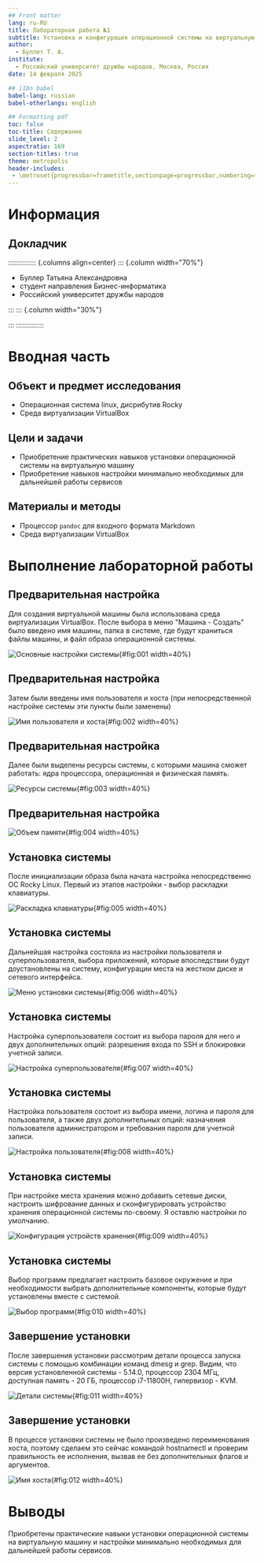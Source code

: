 ```yaml
---
## Front matter
lang: ru-RU
title: Лабораторная работа №1
subtitle: Установка и конфигурация операционной системы на виртуальную машину
author:
  - Буллет Т. А.
institute:
  - Российский университет дружбы народов, Москва, Россия
date: 14 февраля 2025

## i18n babel
babel-lang: russian
babel-otherlangs: english

## Formatting pdf
toc: false
toc-title: Содержание
slide_level: 2
aspectratio: 169
section-titles: true
theme: metropolis
header-includes:
 - \metroset{progressbar=frametitle,sectionpage=progressbar,numbering=fraction}
---
```


# Информация

## Докладчик

:::::::::::::: {.columns align=center}
::: {.column width="70%"}

  * Буллер Татьяна Александровна
  * студент направления Бизнес-информатика
  * Российский университет дружбы народов

:::
::: {.column width="30%"}

:::
::::::::::::::

# Вводная часть

## Объект и предмет исследования

- Операционная система linux, дисрибутив Rocky
- Среда виртуализации VirtualBox

## Цели и задачи

- Приобретение практических навыков установки операционной системы на виртуальную машину
- Приобретение навыков настройки минимально необходимых для дальнейшей работы сервисов

## Материалы и методы

- Процессор `pandoc` для входного формата Markdown
- Среда виртуализации VirtualBox

# Выполнение лабораторной работы

## Предварительная настройка

Для создания виртуальной машины была использована среда виртуализации  VirtualBox. После выбора в меню "Машина - Создать" было введено имя машины, папка в системе, где будут храниться файлы машины, и файл образа операционной системы. 

![Основные настройки системы](image/1.png){#fig:001 width=40%}

## Предварительная настройка

Затем были введены имя пользователя и хоста (при непосредственной настройке системы эти пункты были заменены)

![Имя пользователя и хоста](image/2.png){#fig:002 width=40%}

## Предварительная настройка

Далее были выделены ресурсы системы, с которыми машина сможет работать: ядра процессора, операционная и физическая память.

![Ресурсы системы](image/3.png){#fig:003 width=40%}

## Предварительная настройка

![Объем памяти](image/4.png){#fig:004 width=40%}

## Установка системы

После инициализации образа была начата настройка непосредственно ОС Rocky Linux. Первый из этапов настройки - выбор раскладки клавиатуры.

![Раскладка клавиатуры](image/5.png){#fig:005 width=40%}

## Установка системы

Дальнейшая настройка состояла из настройки пользователя и суперпользователя, выбора приложений, которые впоследствии будут доустановлены на систему, конфигурации места на жестком диске и сетевого интерфейса.

![Меню установки системы](image/6.png){#fig:006 width=40%}

## Установка системы

Настройка суперпользователя состоит из выбора пароля для него и двух дополнительных опций: разрешения входа по SSH и блокировки учетной записи.

![Настройка суперпользователя](image/7.png){#fig:007 width=40%}

## Установка системы

Настройка пользователя состоит из выбора имени, логина и пароля для пользователя, а также двух дополнительных опций: назначения пользователя администратором и требования пароля для учетной записи.

![Настройка пользователя](image/8.png){#fig:008 width=40%}

## Установка системы

При настройке места хранения можно добавить сетевые диски, настроить шифрование данных и сконфигурировать устройство хранения операционной системы по-своему. Я оставлю настройки по умолчанию.

![Конфигурация устройств хранения](image/9.png){#fig:009 width=40%}

## Установка системы

Выбор программ предлагает настроить базовое окружение и при необходимости выбрать дополнительные компоненты, которые будут установлены вместе с системой.

![Выбор программ](image/10.png){#fig:010 width=40%}

## Завершение установки

После завершения установки рассмотрим детали процесса запуска системы с помощью комбинации команд dmesg и grep. Видим, что версия установленной системы - 5.14.0, процессор 2304 МГц, доступная память - 20 ГБ, процессор  i7-11800H, гипервизор - KVM.

![Детали системы](image/11.png){#fig:011 width=40%}

## Завершение установки

В процессе установки системы не было произведено переименования хоста, поэтому сделаем это сейчас командой hostnamectl и проверим правильность ее исполнения, вызвав ее без дополнительных флагов и аргументов.

![Имя хоста](image/12.png){#fig:012 width=40%}

# Выводы

Приобретены практические навыки установки операционной системы на виртуальную машину и настройки минимально необходимых для дальнейшей работы сервисов.



